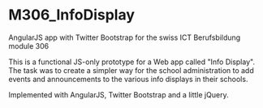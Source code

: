 # M306_InfoDisplay
AngularJS app with Twitter Bootstrap for the swiss ICT Berufsbildung module 306

This is a functional JS-only prototype for a Web app called "Info Display".
The task was to create a simpler way for the school administration to add events and announcements to the various info displays in their schools.

Implemented with AngularJS, Twitter Bootstrap and a little jQuery.
